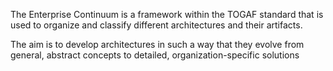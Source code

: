 The Enterprise Continuum is a framework within the TOGAF standard that is used to 
organize and classify different architectures and their artifacts.

The aim is to develop architectures in such a way that they evolve from general, 
abstract concepts to detailed, organization-specific solutions
